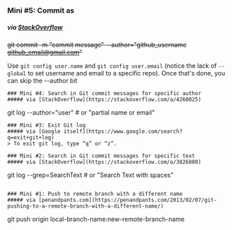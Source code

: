 ### Mini #5: Commit as

##### via [StackOverflow](https://stackoverflow.com/a/3696994)

~~git commit -m "commit message" --author="github_username <github_email@gmail.com>"~~

Use `git config user.name` and `git config user.email` (notice the lack of `--global` to set username and email to a specific repo). Once that's done, you can skip the --author bit

```
### Mini #4: Search in Git commit messages for specific author
##### via [StackOverflow](https://stackoverflow.com/a/4260025)
```

git log --author="user" # or "partial name or email"

```
### Mini #3: Exit Git log
##### via [Google itself](https://www.google.com/search?q=exit+git+log)
> To exit git log, type “q” or “z”.

### Mini #2: Search in Git commit messages for specific text
##### via [StackOverflow](https://stackoverflow.com/a/3826800)
```

git log --grep=SearchText # or "Search Text with spaces"

```

### Mini #1: Push to remote branch with a different name
##### via [penandpants.com](https://penandpants.com/2013/02/07/git-pushing-to-a-remote-branch-with-a-different-name/)
```

git push origin local-branch-name:new-remote-branch-name

```

```
